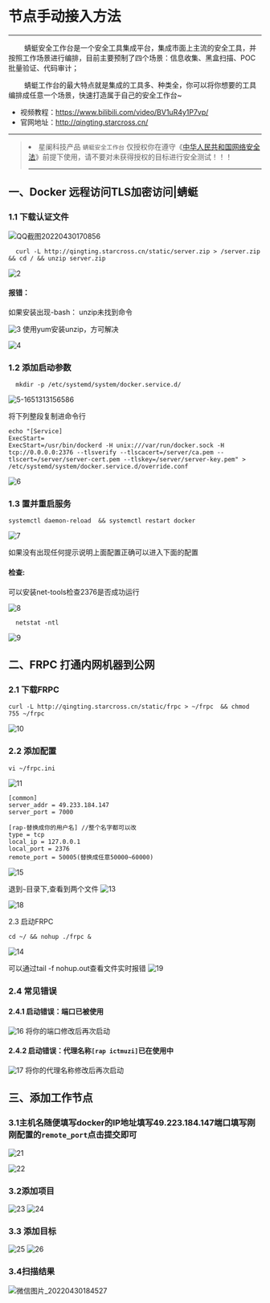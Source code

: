# 节点手动接入方法
<hr>


&nbsp;&nbsp;&nbsp;&nbsp;&nbsp;&nbsp;&nbsp;&nbsp;蜻蜓安全工作台是一个安全工具集成平台，集成市面上主流的安全工具，并按照工作场景进行编排，目前主要预制了四个场景：信息收集、黑盒扫描、POC批量验证、代码审计；

&nbsp;&nbsp;&nbsp;&nbsp;&nbsp;&nbsp;&nbsp;&nbsp;蜻蜓工作台的最大特点就是集成的工具多、种类全，你可以将你想要的工具编排成任意一个场景，快速打造属于自己的安全工作台~
- 视频教程：https://www.bilibili.com/video/BV1uR4y1P7vp/
- 官网地址：http://qingting.starcross.cn/
<hr>

><li>星阑科技产品 <code>蜻蜓安全工作台</code> 仅授权你在遵守《<a href="https://baike.baidu.com/item/%E4%B8%AD%E5%8D%8E%E4%BA%BA%E6%B0%91%E5%85%B1%E5%92%8C%E5%9B%BD%E7%BD%91%E7%BB%9C%E5%AE%89%E5%85%A8%E6%B3%95" target="_blank">中华人民共和国网络安全法</a>》前提下使用，请不要对未获得授权的目标进行安全测试！！！
><hr>


##  一、Docker 远程访问TLS加密访问|蜻蜓

###  1.1 下载认证文件
![QQ截图20220430170856](http://halo.itmuzi.cc/upload/2022/04/QQ%E6%88%AA%E5%9B%BE20220430170856.png)

```![5](http://halo.itmuzi.cc/upload/2022/04/5.png)![5-1651313145464](http://halo.itmuzi.cc/upload/2022/04/5-1651313145464.png)
  curl -L http://qingting.starcross.cn/static/server.zip > /server.zip   && cd / && unzip server.zip
```

![2](http://halo.itmuzi.cc/upload/2022/04/2.png)
#### 报错：
如果安装出现-bash： unzip未找到命令

![3](http://halo.itmuzi.cc/upload/2022/04/3.png)
使用yum安装unzip，方可解决

![4](http://halo.itmuzi.cc/upload/2022/04/4.png)

### 1.2 添加启动参数

```
  mkdir -p /etc/systemd/system/docker.service.d/
```

![5-1651313156586](http://halo.itmuzi.cc/upload/2022/04/5-1651313156586.png)

将下列整段复制进命令行
```
echo "[Service]
ExecStart=
ExecStart=/usr/bin/dockerd -H unix:///var/run/docker.sock -H tcp://0.0.0.0:2376 --tlsverify --tlscacert=/server/ca.pem --tlscert=/server/server-cert.pem --tlskey=/server/server-key.pem" > /etc/systemd/system/docker.service.d/override.conf
```
![6](http://halo.itmuzi.cc/upload/2022/04/6.png)

### 1.3 置并重启服务
```
systemctl daemon-reload  && systemctl restart docker
```
![7](http://halo.itmuzi.cc/upload/2022/04/7.png)

如果没有出现任何提示说明上面配置正确可以进入下面的配置
#### 检查:
可以安装net-tools检查2376是否成功运行

![8](http://halo.itmuzi.cc/upload/2022/04/8.png)
```
  netstat -ntl
```

![9](http://halo.itmuzi.cc/upload/2022/04/9.png)

## 二、FRPC 打通内网机器到公网
### 2.1 下载FRPC
```
curl -L http://qingting.starcross.cn/static/frpc > ~/frpc  && chmod 755 ~/frpc
```
![10](http://halo.itmuzi.cc/upload/2022/04/10.png)

### 2.2 添加配置
```
vi ~/frpc.ini
```
![11](http://halo.itmuzi.cc/upload/2022/04/11.png)
```
[common]
server_addr = 49.233.184.147
server_port = 7000

[rap-替换成你的用户名] //整个名字都可以改
type = tcp
local_ip = 127.0.0.1
local_port = 2376
remote_port = 50005(替换成任意50000~60000)
```
![15](http://halo.itmuzi.cc/upload/2022/04/15.png)

退到`~`目录下,查看到两个文件
![13](http://halo.itmuzi.cc/upload/2022/04/13.png)

![18](http://halo.itmuzi.cc/upload/2022/04/18.png)

2.3 启动FRPC
```
cd ~/ && nohup ./frpc &
```

![14](http://halo.itmuzi.cc/upload/2022/04/14.png)

可以通过tail -f nohup.out查看文件实时报错
![19](http://halo.itmuzi.cc/upload/2022/04/19.png)

### 2.4 常见错误
#### 2.4.1 启动错误：端口已被使用
![16](http://halo.itmuzi.cc/upload/2022/04/16.png)
将你的端口修改后再次启动

#### 2.4.2 启动错误：代理名称`[rap ictmuzi]`已在使用中
![17](http://halo.itmuzi.cc/upload/2022/04/17.png)
将你的代理名称修改后再次启动


##  三、添加工作节点
### 3.1主机名随便填写docker的IP地址填写49.223.184.147端口填写刚刚配置的`remote_port`点击提交即可
![21](http://halo.itmuzi.cc/upload/2022/04/21.png)

![22](http://halo.itmuzi.cc/upload/2022/04/22.png)
### 3.2添加项目
![23](http://halo.itmuzi.cc/upload/2022/04/23.png)
![24](http://halo.itmuzi.cc/upload/2022/04/24.png)
### 3.3 添加目标
![25](http://halo.itmuzi.cc/upload/2022/04/25.png)
![26](http://halo.itmuzi.cc/upload/2022/04/26.png)
### 3.4扫描结果
![微信图片_20220430184527](http://halo.itmuzi.cc/upload/2022/04/%E5%BE%AE%E4%BF%A1%E5%9B%BE%E7%89%87_20220430184527.jpg)

 
